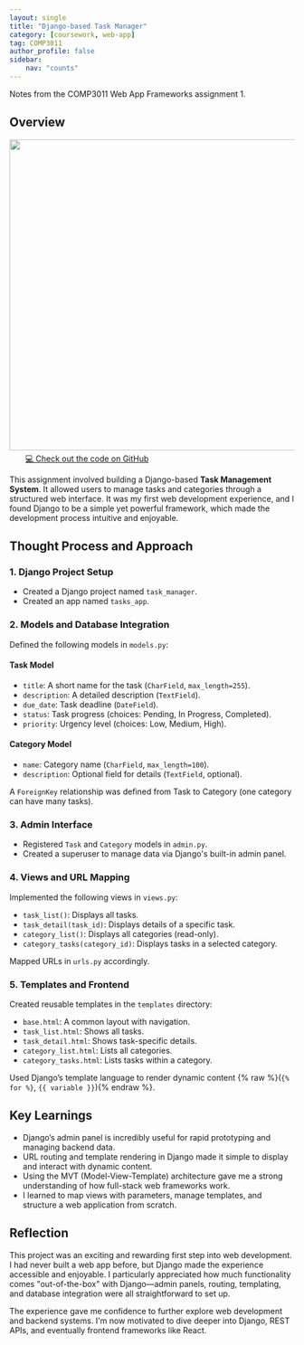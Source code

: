```yaml
---
layout: single
title: "Django-based Task Manager"
category: [coursework, web-app]
tag: COMP3011
author_profile: false
sidebar:
    nav: "counts"
---
```


Notes from the COMP3011 Web App Frameworks assignment 1.

## Overview

<div style="text-align: center; margin-bottom: 5px;">
  <img src="{{site.url}}/images/2025-03-16-WAF/01_django.png" style="width: 550px;" />
</div>

<div style="padding-left: 2em;"> <a href="https://github.com/Dae-Y/django-task-manager">💻 Check out the code on GitHub</a> </div>

This assignment involved building a Django-based **Task Management System**. It allowed users to manage tasks and categories through a structured web interface. It was my first web development experience, and I found Django to be a simple yet powerful framework, which made the development process intuitive and enjoyable.


## Thought Process and Approach

### 1. Django Project Setup
- Created a Django project named `task_manager`.
- Created an app named `tasks_app`.

### 2. Models and Database Integration
Defined the following models in `models.py`:

#### Task Model
- `title`: A short name for the task (`CharField`, `max_length=255`).
- `description`: A detailed description (`TextField`).
- `due_date`: Task deadline (`DateField`).
- `status`: Task progress (choices: Pending, In Progress, Completed).
- `priority`: Urgency level (choices: Low, Medium, High).

#### Category Model
- `name`: Category name (`CharField`, `max_length=100`).
- `description`: Optional field for details (`TextField`, optional).

A `ForeignKey` relationship was defined from Task to Category (one category can have many tasks).

### 3. Admin Interface
- Registered `Task` and `Category` models in `admin.py`.
- Created a superuser to manage data via Django's built-in admin panel.

### 4. Views and URL Mapping
Implemented the following views in `views.py`:
- `task_list()`: Displays all tasks.
- `task_detail(task_id)`: Displays details of a specific task.
- `category_list()`: Displays all categories (read-only).
- `category_tasks(category_id)`: Displays tasks in a selected category.

Mapped URLs in `urls.py` accordingly.

### 5. Templates and Frontend
Created reusable templates in the `templates` directory:
- `base.html`: A common layout with navigation.
- `task_list.html`: Shows all tasks.
- `task_detail.html`: Shows task-specific details.
- `category_list.html`: Lists all categories.
- `category_tasks.html`: Lists tasks within a category.

Used Django’s template language to render dynamic content {% raw %}(`{% for %}`, `{{ variable }}`){% endraw %}.


## Key Learnings

- Django’s admin panel is incredibly useful for rapid prototyping and managing backend data.
- URL routing and template rendering in Django made it simple to display and interact with dynamic content.
- Using the MVT (Model-View-Template) architecture gave me a strong understanding of how full-stack web frameworks work.
- I learned to map views with parameters, manage templates, and structure a web application from scratch.


## Reflection

This project was an exciting and rewarding first step into web development. I had never built a web app before, but Django made the experience accessible and enjoyable. I particularly appreciated how much functionality comes "out-of-the-box" with Django—admin panels, routing, templating, and database integration were all straightforward to set up.

The experience gave me confidence to further explore web development and backend systems. I'm now motivated to dive deeper into Django, REST APIs, and eventually frontend frameworks like React.
